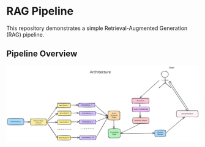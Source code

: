#  RAG Pipeline

This repository demonstrates a simple Retrieval-Augmented Generation (RAG) pipeline.

##  Pipeline Overview
![RAG Pipeline](docs/RAG-pipeline.svg)

